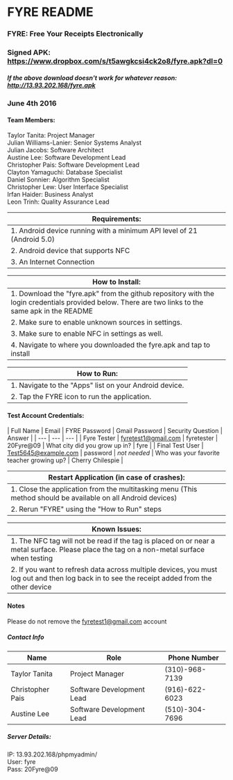 # FYRE README
### FYRE: Free Your Receipts Electronically

### Signed APK: https://www.dropbox.com/s/t5awgkcsi4ck2o8/fyre.apk?dl=0
##### If the above download doesn't work for whatever reason: http://13.93.202.168/fyre.apk

### June 4th 2016

#### Team Members:
Taylor Tanita:          Project Manager  
Julian Williams-Lanier: Senior Systems Analyst  
Julian Jacobs:          Software Architect  
Austine Lee:            Software Development Lead  
Christopher Pais:       Software Development Lead  
Clayton Yamaguchi:      Database Specialist  
Daniel Sonnier:         Algorithm Specialist  
Christopher Lew:        User Interface Specialist  
Irfan Haider:           Business Analyst  
Leon Trinh:             Quality Assurance Lead

| Requirements: |  
| ------ |
| 1. Android device running with a minimum API level of 21 (Android 5.0) |
| 2. Android device that supports NFC |
| 3. An Internet Connection |

| How to Install: |  
| ------ |
| 1. Download the "fyre.apk" from the github repository with the login credentials provided below. There are two links to the same apk in the README|
| 2. Make sure to enable unknown sources in settings. |
| 3. Make sure to enable NFC in settings as well. |
| 4. Navigate to where you downloaded the fyre.apk and tap to install |

| How to Run: |  
| ------ |
| 1. Navigate to the "Apps" list on your Android device. |
| 2. Tap the FYRE icon to run the application. |

#### Test Account Credentials:

| Full Name | Email | FYRE Password | Gmail Password | Security Question | Answer |
| --- | --- | --- |
| Fyre Tester | fyretest1@gmail.com | fyretester | 20Fyre@09 | What city did you grow up in? | fyre |
| Final Test User | Test5645@example.com | password | *not needed* | Who was your favorite teacher growing up? | Cherry Chilespie |  

| Restart Application (in case of crashes): |  
| ------ |
| 1. Close the application from the multitasking menu (This method should be available on all Android devices) |
| 2. Rerun "FYRE" using the "How to Run" steps |

| Known Issues: |  
| ------ |
| 1. The NFC tag will not be read if the tag is placed on or near a metal surface. Please place the tag on a non-metal surface when testing |
| 2. If you want to refresh data across multiple devices, you must log out and then log back in to see the receipt added from the other device |

#### Notes
Please do not remove the fyretest1@gmail.com account

##### Contact Info
| Name | Role | Phone Number |
| --- | --- | --- |
| Taylor Tanita | Project Manager | (310)-968-7139 |
| Christopher Pais | Software Development Lead | (916)-622-6023 |
| Austine Lee | Software Development Lead | (510)-304-7696 |

##### Server Details:
IP: 13.93.202.168/phpmyadmin/  
User: fyre  
Pass: 20Fyre@09
